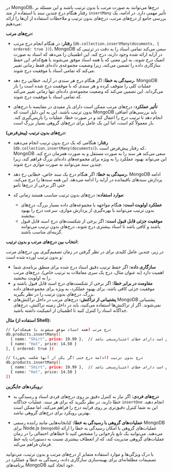 در MongoDB، درج‌ها می‌توانند به صورت مرتب یا بدون ترتیب باشند و این مسئله بر رفتار هنگام درج چندین سند با استفاده از
متد `insertMany` تأثیر مهمی دارد. در ادامه، یک بررسی جامع از درج‌های مرتب، درج‌های بدون ترتیب و ملاحظات استفاده از آن‌ها
را ارائه می‌دهیم:

**درج‌های مرتب:**

- **رفتار:** در هنگام انجام درج مرتب (`db.collection.insertMany(documents, { ordered: true })`)، MongoDB سعی می‌کند
  تمامی اسناد را به دقت در ترتیبی که در آرایه ارائه شده وجود دارند، درج کند. این اطمینان را می‌دهد که اسناد به صورت
  اتمیک درج شوند، به این معنی که یا همه اسناد موفق می‌شوند یا هیچ‌کدام. این حفظ سازگاری داده را تضمین می‌کند، زیرا وضعیت
  مجموعه‌ی داده‌ای فقط زمانی تغییر می‌کند که تمامی اسناد با موفقیت درج شوند.

- **رسیدگی به خطا:** اگر هنگام درج هر سندی در آرایه، خطایی رخ دهد، MongoDB عملیات کلی را متوقف کرده و هر سندی که با
  موفقیت درج شده است را باز می‌گرداند. این تضمین می‌کند که وضعیت مجموعه‌ی داده‌ای تنها زمانی تغییر می‌کند که تمامی اسناد
  با موفقیت درج شوند.

- **تأثیر عملکرد:** درج‌های مرتب ممکن است دارای بار مفیدی در مقایسه با درج‌های بدون ترتیب باشند. این به این دلیل است که
  MongoDB باید بررسی‌های اضافی انجام دهد تا ترتیب درج را اعمال کند و در صورت خطا، عملیات را بازپس‌گیری کند. بار معمولاً
  کم است، اما این یک عامل برای درج‌های گروهی بسیار بزرگ است.

**درج‌های بدون ترتیب (پیش‌فرض):**

- **رفتار:** هنگامی که یک درج بدون ترتیب انجام می‌دهید (`db.collection.insertMany(documents)`)، که رفتار پیش‌فرض است،
  MongoDB سعی می‌کند هر سند را به صورت مستقل و به صورت همزمان درج کند. این می‌تواند بهبود عملکرد را به ویژه برای
  مجموعه‌های داده‌ای بزرگ فراهم کند، زیرا چندین سند می‌توانند به صورت موازی درج شوند.

- **رسیدگی به خطا:** اگر هنگام درج یک سند خاص، خطایی رخ دهد، MongoDB ادامه پردازش سندهای باقیمانده در آرایه را ادامه
  می‌دهد. این همه سندها را درج می‌کند، حتی اگر برخی از درج‌ها نامو

- **موارد استفاده:** درج‌های بدون ترتیب مناسب هستند زمانی که:
  - **عملکرد اولویت است:** هنگام مواجهه با مجموعه‌های داده بسیار بزرگ، درج‌های بدون ترتیب می‌توانند با بهره‌گیری از
    پردازش موازی، سرعت درج را بهبود ببخشند.
  - **موفقیت جزئی قابل قبول است:** اگر برخی از شکست‌های درج اسند قابل قبول باشند و کافی باشد تا اسناد بیشتری درج شوند،
    درج‌های بدون ترتیب می‌توانند گزینه‌ای مناسب باشند.

**انتخاب بین درج‌های مرتب و بدون ترتیب:**

در زیر، چندین عامل کلیدی برای در نظر گرفتن در زمان تصمیم‌گیری بین درج‌های مرتب و بدون ترتیب آورده شده است:

- **سازگاری داده:** اگر حفظ ترتیب دقیق اسناد درج شده برای منطق برنامه‌ی شما اهمیت دارد (به عنوان مثال، درج یک سری
  معاملات به ترتیب خاص)، درج‌های مرتب را به اولویت ببخشید.
- **مقاومت در برابر خطا:** اگر برخی از شکست‌های درج اسند قابل قبول باشند و موفقیت جزئی کافی باشد، برای بهبود عملکرد، به
  ویژه برای مجموعه‌های داده بزرگ، درج‌های بدون ترتیب را در نظر بگیرید.
- **پشتیبانی از تراکنش:** درج‌های مرتب در داخل تراکنش‌های MongoDB پشتیبانی نمی‌شوند. اگر از تراکنش‌ها استفاده می‌کنید،
  باید در داخل زمینه تراکنش، درج‌های جداگانه اسناد را کنترل کنید تا اطمینان از اتمیکیت داشته باشید.

**مثال (استفاده از Shell):**

```bash
// درج مرتب (همه اسناد موفق می‌شوند یا هیچکدام)
db.products.insertMany([
  { name: "Shirt", price: 19.99 },  // این سند ممکن است دارای خطای اعتبارسنجی باشد
  { name: "Hat", price: 14.50 }
], { ordered: true })

// درج بدون ترتیب (ادامه درج حتی اگر یکی از آنها شکست بخورد)
db.products.insertMany([
  { name: "Shirt", price: 19.99 },  // این سند ممکن است دارای خطای اعتبارسنجی باشد
  { name: "Hat", price: 14.50 }
])
```

**رویکردهای جایگزین:**

- **درج‌های فردی:** اگر نیاز به کنترل دقیق بر روی درج‌های فردی اسناد و رسیدگی به خطا دارید، در نظر بگیرید که برای هر
  سند، عملیات جداگانه `insertOne` انجام دهید. این به شما کنترل دقیق‌تری بر روی فرایند درج را فراهم می‌کند، اما ممکن است
  بهترین رویکرد برای درج‌های گروهی نباشد.

- **عملیات‌های گروهی با رسیدگی به خطا:** کتابخانه‌هایی مانند راننده رسمی MongoDB برای Node.js (`mongodb`) عملیات‌های
  گروهی با امکان رسیدگی به خطا را ارائه می‌دهند. می‌توانید یک تابع بازخوانی را مشخص کنید تا خطاهای احتمالی را در زمان
  عملیات‌های گروهی مدیریت کند، که از انعطاف بیشتری نسبت به دستورات پایه خط فرمان فراهم می‌کند.

با درک ویژگی‌ها و موارد استفاده متمایز از درج‌های مرتب و بدون ترتیب، می‌توانید تصمیمات مطلعانه‌ای برای بهینه‌سازی
سازگاری داده، رسیدگی به خطا و عملکرد در برنامه‌های MongoDB خود اتخاذ کنید.
